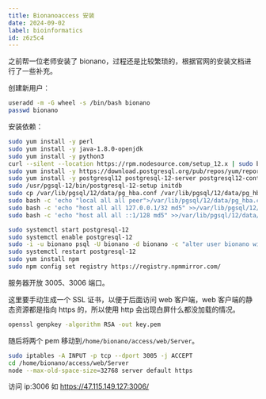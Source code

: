 ```yaml
---
title: Bionanoaccess 安装
date: 2024-09-02
label: bioinformatics
id: z6z5c4
---
```


之前帮一位老师安装了 bionano，过程还是比较繁琐的，根据官网的安装文档进行了一些补充。

创建新用户：
```bash
useradd -m -G wheel -s /bin/bash bionano
passwd bionano
```
安装依赖：
```bash
sudo yum install -y perl
sudo yum install -y java-1.8.0-openjdk
sudo yum install -y python3
curl --silent --location https://rpm.nodesource.com/setup_12.x | sudo bash -
sudo yum install -y https://download.postgresql.org/pub/repos/yum/reporpms/EL-7-x86_64/pgdg-redhat-repo-latest.noarch.rpm
sudo yum install -y postgresql12 postgresql-12-server postgresql12-contrib
sudo /usr/pgsql-12/bin/postgresql-12-setup initdb
sudo cp /var/lib/pgsql/12/data/pg_hba.conf /var/lib/pgsql/12/data/pg_hba.conf.orig
sudo bash -c 'echo "local all all peer">/var/lib/pgsql/12/data/pg_hba.conf'
sudo bash -c 'echo "host all all 127.0.0.1/32 md5" >>/var/lib/pgsql/12/data/pg_hba.conf'
sudo bash -c 'echo "host all all ::1/128 md5" >>/var/lib/pgsql/12/data/pg_hba.conf'

sudo systemctl start postgresql-12
sudo systemctl enable postgresql-12
sudo -i -u bionano psql -U bionano -d bionano -c "alter user bionano with password '123456';"
sudo systemctl restart postgresql-12
sudo yum install npm
sudo npm config set registry https://registry.npmmirror.com/
```
服务器开放 3005、3006 端口。

这里要手动生成一个 SSL 证书，以便于后面访问 web 客户端，web 客户端的静态资源都是指向 https 的，所以使用 http 会出现白屏什么都没加载的情况。

```bash
openssl genpkey -algorithm RSA -out key.pem
```
随后将两个 pem 移动到`/home/bionano/access/web/Server`。

```bash
sudo iptables -A INPUT -p tcp --dport 3005 -j ACCEPT
cd /home/bionano/access/web/Server
node --max-old-space-size=32768 server default https
```
访问 ip:3006 如 https://47.115.149.127:3006/
